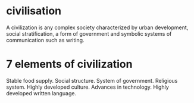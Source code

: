 # civilisation
A civilization is any complex society characterized by urban development, social stratification, a form of government and symbolic systems of communication such as writing.
# 7 elements of civilization
Stable food supply.
Social structure.
System of government.
Religious system.
Highly developed culture.
Advances in technology.
Highly developed written language.
